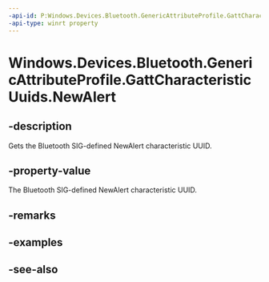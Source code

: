 ----api-id: P:Windows.Devices.Bluetooth.GenericAttributeProfile.GattCharacteristicUuids.NewAlert
-api-type: winrt property
---<!-- Property syntaxpublic System.Guid NewAlert { get; }--># Windows.Devices.Bluetooth.GenericAttributeProfile.GattCharacteristicUuids.NewAlert## -descriptionGets the Bluetooth SIG-defined NewAlert characteristic UUID.## -property-valueThe Bluetooth SIG-defined NewAlert characteristic UUID.## -remarks## -examples## -see-also